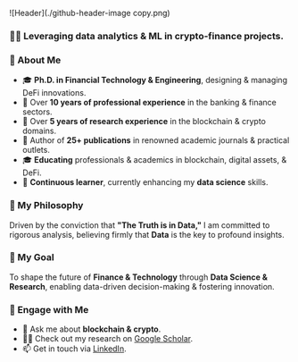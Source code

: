 ![Header](./github-header-image copy.png)

<h3> 👨‍💻 Leveraging data analytics & ML in crypto-finance projects.</h3>

### 🚀 About Me
- 🎓 **Ph.D. in Financial Technology & Engineering**, designing & managing DeFi innovations.
- 🏦 Over **10 years of professional experience** in the banking & finance sectors.
- 🔗 Over **5 years of research experience** in the blockchain & crypto domains.
- 📝 Author of **25+ publications** in renowned academic journals & practical outlets.
- 🎓 **Educating** professionals & academics in blockchain, digital assets, & DeFi.
- 🧠 **Continuous learner**, currently enhancing my **data science** skills.

### 🌟 My Philosophy <br>
Driven by the conviction that **"The Truth is in Data,"** I am committed to rigorous analysis, believing firmly that **Data** is the key to profound insights.

### 🎯 My Goal <br>
To shape the future of **Finance & Technology** through **Data Science & Research**, enabling data-driven decision-making & fostering innovation.

### 💬 Engage with Me
- 💬 Ask me about **blockchain & crypto**.
- 👨‍🔬 Check out my research on [Google Scholar](https://scholar.google.com).
- 📫 Get in touch via [LinkedIn](https://www.linkedin.com).

<!--
### Hi there 👋

**bennyocean/bennyocean** is a ✨ _special_ ✨ repository because its `README.md` (this file) appears on your GitHub profile.

Here are some ideas to get you started:

- 🔭 I’m currently working on ...
- 🌱 I’m currently learning ...
- 👯 I’m looking to collaborate on ...
- 🤔 I’m looking for help with ...
- 💬 Ask me about ...
- 📫 How to reach me: ...
- 😄 Pronouns: ...
- ⚡ Fun fact: ...
-->
